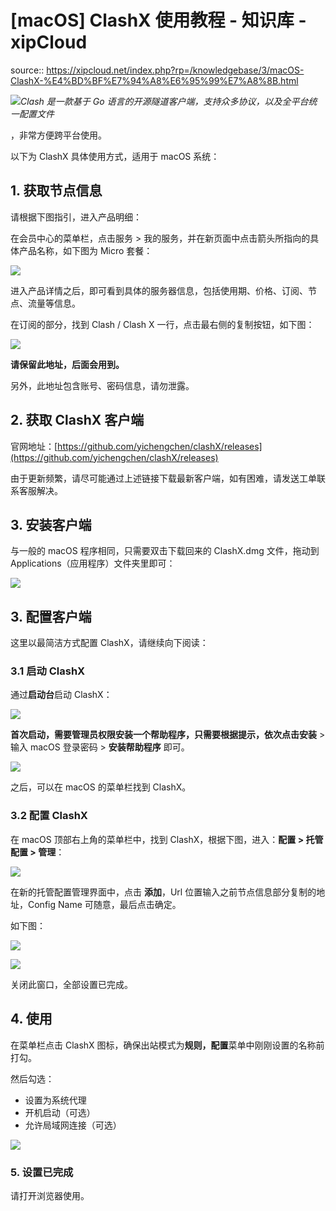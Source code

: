 # [macOS] ClashX 使用教程 - 知识库 - xipCloud

source:: https://xipcloud.net/index.php?rp=/knowledgebase/3/macOS-ClashX-%E4%BD%BF%E7%94%A8%E6%95%99%E7%A8%8B.html

![](https://xipcloud.net/downloads/images/Clash-logo.png)_Clash 是一款基于 Go 语言的开源隧道客户端，支持众多协议，以及全平台统一配置文件_

，非常方便跨平台使用。

以下为 ClashX 具体使用方式，适用于 macOS 系统：

## 1\. 获取节点信息

请根据下图指引，进入产品明细：

在会员中心的菜单栏，点击服务 > 我的服务，并在新页面中点击箭头所指向的具体产品名称，如下图为 Micro 套餐：

![](https://xipcloud.net/downloads/images/step1.jpg)

进入产品详情之后，即可看到具体的服务器信息，包括使用期、价格、订阅、节点、流量等信息。

在订阅的部分，找到 Clash / Clash X 一行，点击最右侧的复制按钮，如下图：

![](https://xipcloud.net/downloads/images/step2.jpg)

**请保留此地址，后面会用到。**

另外，此地址包含账号、密码信息，请勿泄露。

## 2\. 获取 ClashX 客户端

官网地址：[https://github.com/yichengchen/clashX/releases](https://github.com/yichengchen/clashX/releases)

由于更新频繁，请尽可能通过上述链接下载最新客户端，如有困难，请发送工单联系客服解决。

## 3\. 安装客户端

与一般的 macOS 程序相同，只需要双击下载回来的 ClashX.dmg 文件，拖动到 Applications（应用程序）文件夹里即可：

![](https://xipcloud.net/downloads/images/ClashX1.jpg)

## 3\. 配置客户端

这里以最简洁方式配置 ClashX，请继续向下阅读：

### 3.1 启动 ClashX

通过**启动台**启动 ClashX：

![](https://xipcloud.net/downloads/images/ClashX2.jpg)

**首次启动，**需要管理员权限安装一个帮助程序，只需要根据提示，依次点击**安装** > 输入 macOS 登录密码 > **安装帮助程序** 即可。

![](https://xipcloud.net/downloads/images/ClashX3.1.jpg)

之后，可以在 macOS 的菜单栏找到 ClashX。

### 3.2 配置 ClashX

在 macOS 顶部右上角的菜单栏中，找到 ClashX，根据下图，进入：**配置 > 托管配置 > 管理**：

![](https://xipcloud.net/downloads/images/ClashX5.jpg)

在新的托管配置管理界面中，点击 **添加**，Url 位置输入之前节点信息部分复制的地址，Config Name 可随意，最后点击确定。

如下图：

![](https://xipcloud.net/downloads/images/ClashX6.jpg)

![](https://xipcloud.net/downloads/images/ClashX7.jpg)

关闭此窗口，全部设置已完成。

## 4\. 使用

在菜单栏点击 ClashX 图标，确保出站模式为**规则，配置**菜单中刚刚设置的名称前打勾。

然后勾选：

-   设置为系统代理
-   开机启动（可选）
-   允许局域网连接（可选）

![](https://xipcloud.net/downloads/images/ClashX8.jpg)

### 5\. 设置已完成

请打开浏览器使用。
